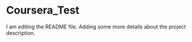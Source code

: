 # Coursera_Test
I am editing the README file. Adding some more details about the project description.
